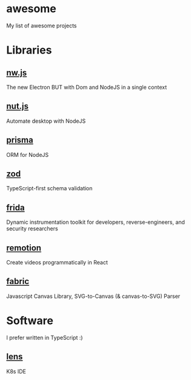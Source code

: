 # awesome
My list of awesome projects

# Libraries

## [nw.js](https://github.com/nwjs/nw.js)
The new Electron BUT with Dom and NodeJS in a single context

## [nut.js](https://github.com/nut-tree/nut.js)
Automate desktop with NodeJS

## [prisma](https://github.com/prisma/prisma)
ORM for NodeJS

## [zod](https://github.com/colinhacks/zod)
TypeScript-first schema validation

## [frida](https://github.com/frida/frida)
Dynamic instrumentation toolkit for developers, reverse-engineers, and security researchers

## [remotion](https://github.com/remotion-dev/remotion)
Create videos programmatically in React

## [fabric](https://github.com/fabricjs/fabric.js)
Javascript Canvas Library, SVG-to-Canvas (& canvas-to-SVG) Parser

# Software

I prefer written in TypeScript :)

## [lens](https://github.com/lensapp/lens)
K8s IDE
